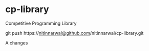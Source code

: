 # cp-library
Competitive Programming Library

git push https://nitinnarwal@github.com/nitinnarwal/cp-library.git

A changes
